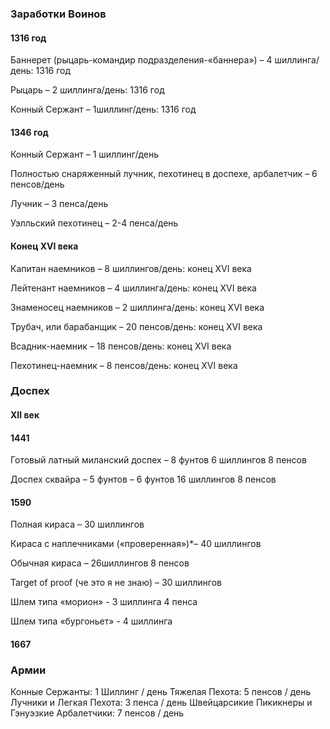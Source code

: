 ### Заработки Воинов

#### 1316 год

Баннерет (рыцарь-командир подразделения-«баннера») – 4 шиллинга/день: 1316 год

Рыцарь – 2 шиллинга/день: 1316 год

Конный Сержант – 1шиллинг/день: 1316 год

#### 1346 год

Конный Сержант – 1 шиллинг/день

Полностью снаряженный лучник, пехотинец в доспехе, арбалетчик – 6 пенсов/день

Лучник – 3 пенса/день

Уэлльский пехотинец – 2-4 пенса/день

#### Конец XVI века

Капитан наемников – 8 шиллингов/день: конец XVI века

Лейтенант наемников – 4 шиллинга/день: конец XVI века

Знаменосец наемников – 2 шиллинга/день: конец XVI века

Трубач, или барабанщик – 20 пенсов/день: конец XVI века

Всадник-наемник – 18 пенсов/день: конец XVI века

Пехотинец-наемник – 8 пенсов/день: конец XVI века

### Доспех

#### XII век

#### 1441

Готовый латный миланский доспех – 8 фунтов 6 шиллингов 8 пенсов

Доспех сквайра – 5 фунтов – 6 фунтов 16 шиллингов 8 пенсов

#### 1590

Полная кираса – 30 шиллингов

Кираса с наплечниками («проверенная»)\*– 40 шиллингов

Обычная кираса – 26шиллингов 8 пенсов

Target of proof (че это я не знаю) – 30 шиллингов

Шлем типа «морион» - 3 шиллинга 4 пенса

Шлем типа «бургоньет» - 4 шиллинга

#### 1667

### Армии

Конные Сержанты: 1 Шиллинг / день
Тяжелая Пехота: 5 пенсов / день
Лучники и Легкая Пехота: 3 пенса / день
Швейцарсикие Пикикнеры и Гэнуэзкие Арбалетчики: 7 пенсов / день
